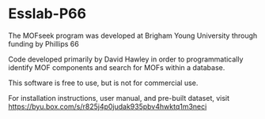 # Esslab-P66
The MOFseek program was developed at Brigham Young University through funding by Phillips 66

Code developed primarily by David Hawley in order to programmatically identify MOF components and search for MOFs within a database.

This software is free to use, but is not for commercial use.

For installation instructions, user manual, and pre-built dataset, visit https://byu.box.com/s/r825j4p0judak935pbv4hwktq1m3neci
